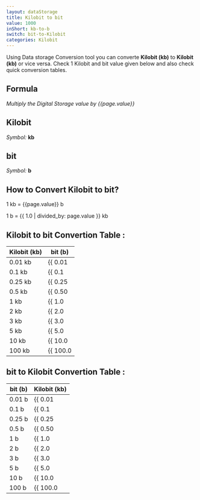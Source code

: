 ```yaml
---
layout: dataStorage
title: Kilobit to bit
value: 1000
inShort: kb-to-b
switch: bit-to-Kilobit
categories: Kilobit
---
```


Using Data storage Conversion tool you can converte **Kilobit (kb)** to **Kilobit (kb)** or vice versa. Check 1 Kilobit and bit value given below and also check quick conversion tables.

## Formula
*Multiply the Digital Storage value by {{page.value}}*

## Kilobit
*Symbol:* **kb**

## bit
*Symbol:* **b**

## How to Convert Kilobit to bit?

1 kb = {{page.value}} b

1 b = {{ 1.0 | divided_by: page.value }} kb


## Kilobit to bit Convertion Table :

| Kilobit (kb) | bit (b) |
| ---- | ---- |
| 0.01 kb | {{ 0.01 | times: page.value | round: 12 }} b |
| 0.1 kb | {{ 0.1 | times: page.value | round: 12 }} b |
| 0.25 kb | {{ 0.25 | times: page.value | round: 12 }} b |
| 0.5 kb | {{ 0.50 | times: page.value | round: 12 }} b |
| 1 kb | {{ 1.0 | times: page.value | round: 12 }} b |
| 2 kb | {{ 2.0 | times: page.value | round: 12 }} b |
| 3 kb | {{ 3.0 | times: page.value | round: 12 }} b |
| 5 kb | {{ 5.0 | times: page.value | round: 12 }} b |
| 10 kb | {{ 10.0 | times: page.value | round: 12 }} b |
| 100 kb | {{ 100.0 | times: page.value | round: 12 }} b |

## bit to Kilobit Convertion Table :

| bit (b) | Kilobit (kb) |
| ---- | ---- |
| 0.01 b | {{ 0.01 | divided_by: page.value | round: 12 }} kb |
| 0.1 b | {{ 0.1 | divided_by: page.value | round: 12 }} kb |
| 0.25 b | {{ 0.25 | divided_by: page.value | round: 12 }} kb |
| 0.5 b | {{ 0.50 | divided_by: page.value | round: 12 }} kb |
| 1 b | {{ 1.0 | divided_by: page.value | round: 12 }} kb |
| 2 b | {{ 2.0 | divided_by: page.value | round: 12 }} kb |
| 3 b | {{ 3.0 | divided_by: page.value | round: 12 }} kb |
| 5 b | {{ 5.0 | divided_by: page.value | round: 12 }} kb |
| 10 b | {{ 10.0 | divided_by: page.value | round: 12 }} kb |
| 100 b | {{ 100.0 | divided_by: page.value | round: 12 }} kb |


<script>
document.getElementById('selectInput')[2].selected = true
document.getElementById('selectOutput')[0].selected = true
</script>
